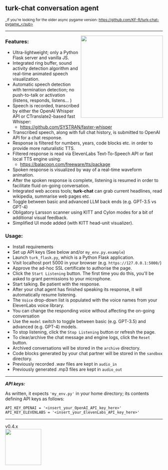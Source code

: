 ## turk-chat conversation agent
<sub>_If you're looking for the older async pygame version: https://github.com/KF-R/turk-chat-pygame_</sub>
<hr/>
<img src="https://github.com/KF-R/turk-chat/assets/6677966/986e1630-8c98-4249-a9cd-55e48cec148b" width="262px" align="right"/>

### Features:
* Ultra-lightweight; only a Python Flask server and vanilla JS.
* Integrated ring buffer, sound activity detection algorithm and real-time animated speech visualization.
* Automatic speech detection with termination detection; no push-to-talk or activation (listens, responds, listens... )
* Speech is recorded, transcribed by either the OpenAI Whisper API or CTranslate2-based fast Whisper:
  - https://github.com/SYSTRAN/faster-whisper
* Transcribed speech, along with full chat history, is submitted to OpenAI API for a chat response.
* Response is filtered for numbers, years, code blocks etc. in order to provide more naturalistic TTS.
* Filtered response is read via ElevenLabs Text-To-Speech API or fast local TTS engine using:
  - https://balacoon.com/freeware/tts/package
* Spoken response is visualized by way of a real-time waveform animation.
* After the spoken response is complete, listening is resumed in order to facilitate fluid on-going conversation.
* Integrated web access tools; **turk-chat** can grab current headlines, read wikipedia, summarise web pages etc.
* Toggle between basic and advanced LLM back ends (e.g. GPT-3.5 vs GPT-4)
* Obligatory Larsson scanner using KITT and Cylon modes for a bit of additional visual feedback.
* Simplified UI mode added (with KITT head-unit visualizer).

### Usage:
* Install requirements
* Set up API keys (See below and/or `my_env.py.example`)
* Launch `turk_flask.py`, which is a Python Flask application.  
* Visit localhost port 5000 in your browser (e.g. `https://127.0.0.1:5000/`)
* Approve the ad-hoc SSL certificate to authorise the page.
* Click the `Start Listening` button.  The first time you do this, you'll be asked to grant permissions to your microphone.
* Start talking.  Be patient with the response.
* After your chat agent has finished speaking its response, it will automatically resume listening.
* The `Voice` drop-down list is populated with the voice names from your ElevenLabs voice library.  
* You can change the responding voice without affecting the on-going conversation
* Use the `model` switch to toggle between basic (e.g. GPT-3.5) and advanced (e.g. GPT-4) models.
* To stop listening, click the `Stop Listening` button or refresh the page.
* To clear/archive the chat message and engine logs, click the `Reset` button. 
* Archived conversations will be stored in the `archive` directory.
* Code blocks generated by your chat partner will be stored in the `sandbox` directory.
* Previously recorded .wav files are kept in `audio_in`
* Previously generated .mp3 files are kept in `audio_out`
<hr/>

_**API keys:**_

As written, it expects `'my_env.py'` in your home directory; its contents defining API keys as follows:
  
```
API_KEY_OPENAI = '<insert_your_OpenAI_API_key_here>'
API_KEY_ELEVENLABS = '<insert_your_ElevenLabs_API_key_here>'
```


<p/>
<hr/>
v0.4.x <br/>

<img src="https://github.com/KF-R/turk-chat/assets/6677966/1896d8b8-7108-4cd2-a76b-edb28bdca90a" width="115px"/>

